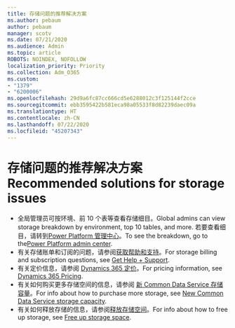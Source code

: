 ```yaml
---
title: 存储问题的推荐解决方案
ms.author: pebaum
author: pebaum
manager: scotv
ms.date: 07/21/2020
ms.audience: Admin
ms.topic: article
ROBOTS: NOINDEX, NOFOLLOW
localization_priority: Priority
ms.collection: Adm_O365
ms.custom:
- "1379"
- "6200006"
ms.openlocfilehash: 29d9a6fc87cc666cd5e6288012c3f125144f2cce
ms.sourcegitcommit: ebb3595422b581eca98a05533f8d82239daec09a
ms.translationtype: HT
ms.contentlocale: zh-CN
ms.lasthandoff: 07/22/2020
ms.locfileid: "45207343"
---
```

# <a name="recommended-solutions-for-storage-issues"></a><span data-ttu-id="f8993-102">存储问题的推荐解决方案</span><span class="sxs-lookup"><span data-stu-id="f8993-102">Recommended solutions for storage issues</span></span>

- <span data-ttu-id="f8993-103">全局管理员可按环境、前 10 个表等查看存储细目。</span><span class="sxs-lookup"><span data-stu-id="f8993-103">Global admins can view storage breakdown by environment, top 10 tables, and more.</span></span> <span data-ttu-id="f8993-104">若要查看细目，请转到[Power Platform 管理中心](https://admin.powerplatform.microsoft.com/analytics/d365ce)。</span><span class="sxs-lookup"><span data-stu-id="f8993-104">To see the breakdown, go to the[Power Platform admin center](https://admin.powerplatform.microsoft.com/analytics/d365ce).</span></span> 
- <span data-ttu-id="f8993-105">有关存储账单和订阅的问题，请参阅[获取帮助和支持](https://docs.microsoft.com/dynamics365/customer-engagement/admin/contact-information-microsoft-dynamics-365-online-billing-support)。</span><span class="sxs-lookup"><span data-stu-id="f8993-105">For storage billing and subscription questions, see [Get Help + Support](https://docs.microsoft.com/dynamics365/customer-engagement/admin/contact-information-microsoft-dynamics-365-online-billing-support).</span></span>
- <span data-ttu-id="f8993-106">有关定价信息，请参阅 [Dynamics 365 定价](https://dynamics.microsoft.com/pricing/)。</span><span class="sxs-lookup"><span data-stu-id="f8993-106">For pricing information, see [Dynamics 365 Pricing](https://dynamics.microsoft.com/pricing/).</span></span>
- <span data-ttu-id="f8993-107">有关如何购买更多存储空间的信息，请参阅 [新 Common Data Service 存储容量](https://go.microsoft.com/fwlink/p/?linkid=2010782)。</span><span class="sxs-lookup"><span data-stu-id="f8993-107">For info about how to purchase more storage, see [New Common Data Service storage capacity](https://go.microsoft.com/fwlink/p/?linkid=2010782).</span></span>
- <span data-ttu-id="f8993-108">有关如何释放存储的信息，请参阅[释放存储空间](https://go.microsoft.com/fwlink/p/?linkid=2011105)。</span><span class="sxs-lookup"><span data-stu-id="f8993-108">For info about how to free up storage, see [Free up storage space](https://go.microsoft.com/fwlink/p/?linkid=2011105).</span></span>